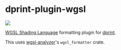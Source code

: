 # dprint-plugin-wgsl

[![](https://img.shields.io/crates/v/dprint-plugin-toml.svg)](https://crates.io/crates/dprint-plugin-toml)

[WGSL Shading Language](https://gpuweb.github.io/gpuweb/wgsl) formatting plugin for [dprint](https://github.com/dprint/dprint).

This uses [wgsl-analyzer](https://github.com/wgsl-analyzer/wgsl-analyzer)'s `wgsl_formatter` crate.

